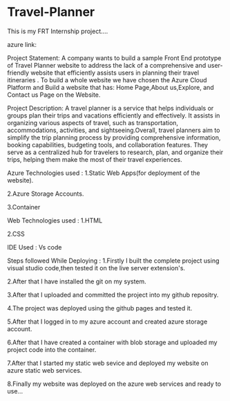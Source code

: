 # Travel-Planner

This is my FRT Internship project....

azure link:

Project Statement:
A company wants to build a sample Front End prototype of Travel Planner website to address  the lack of a comprehensive and user-friendly website that efficiently assists users in planning their travel itineraries . To build a whole website we have chosen the Azure Cloud Platform and Build a website that has: Home Page,About us,Explore, and Contact us Page on the Website.

Project Description:
A travel planner is a   service that helps individuals or groups plan their trips and vacations efficiently and effectively. It assists in organizing various aspects of travel, such as transportation, accommodations, activities, and sightseeing.Overall, travel planners aim to simplify the trip planning process by providing comprehensive information, booking capabilities, budgeting tools, and collaboration features. They serve as a centralized hub for travelers to research, plan, and organize their trips, helping them make the most of their travel experiences.

Azure Technologies used :
1.Static Web Apps(for deployment of the website).

2.Azure Storage Accounts.

3.Container

Web Technologies used :
1.HTML

2.CSS

IDE Used :
Vs code

Steps followed While Deploying :
1.Firstly I built the complete project using visual studio code,then tested it on the live server extension's.

2.After that I have installed the git on my system.

3.After that I uploaded and committed the project into my github repositry.

4.The project was deployed using the github pages and tested it.

5.After that I logged in to my azure account and created azure storage account.

6.After that I have created a container with blob storage and uploaded my project code into the container.

7.After that I started my static web sevice and deployed my website on azure static web services.

8.Finally my website was deployed on the azure web services and ready to use...
